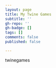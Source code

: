 ```yaml
---
layout: page
title: My Twine Games
subtitle: ''
gh-repo: ''
gh-badge: []
tags: []
comments: false
published: false

---
```

twinegames